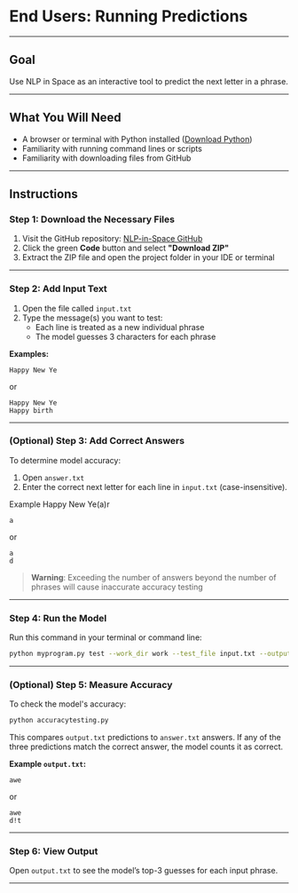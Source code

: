 # End Users: Running Predictions

---
## Goal
Use NLP in Space as an interactive tool to predict the next letter in a phrase.

---

## What You Will Need
- A browser or terminal with Python installed ([Download Python](https://www.python.org/downloads/))
- Familiarity with running command lines or scripts
- Familiarity with downloading files from GitHub

---

## Instructions

### Step 1: Download the Necessary Files
1. Visit the GitHub repository: [NLP-in-Space GitHub](https://github.com/ahelii/nlp-in-space)
2. Click the green **Code** button and select **"Download ZIP"**
3. Extract the ZIP file and open the project folder in your IDE or terminal

---

### Step 2: Add Input Text
1. Open the file called `input.txt`
2. Type the message(s) you want to test:
   - Each line is treated as a new individual phrase
   - The model guesses 3 characters for each phrase

**Examples:**
```
Happy New Ye
```
or
```
Happy New Ye
Happy birth
```
---

### (Optional) Step 3: Add Correct Answers
To determine model accuracy:
1. Open `answer.txt`
2. Enter the correct next letter for each line in `input.txt` (case-insensitive).
    
Example Happy New Ye(a)r
```
a
```
or
```
a
d
```
> **Warning**: Exceeding the number of answers beyond the number of phrases will cause inaccurate accuracy testing

---

### Step 4: Run the Model
Run this command in your terminal or command line:
```bash
python myprogram.py test --work_dir work --test_file input.txt --output_file output.txt
```

---

### (Optional) Step 5: Measure Accuracy
To check the model's accuracy:
```bash
python accuracytesting.py
```
This compares `output.txt` predictions to `answer.txt` answers. If any of the three predictions match the correct answer, the model counts it as correct.

**Example `output.txt`:**
```
awe
```
or
```
awe
d!t
```

---
### Step 6: View Output
Open `output.txt` to see the model’s top-3 guesses for each input phrase.

---